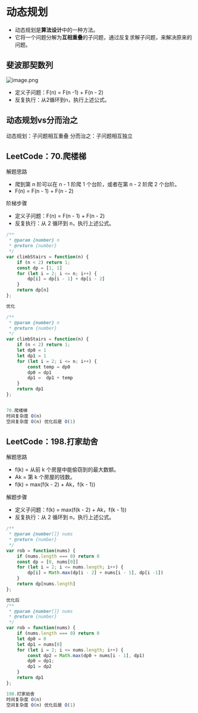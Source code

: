 # 动态规划
- 动态规划是**算法设计**中的一种方法。
- 它将一个问题分解为**互相重叠**的子问题，通过反复求解子问题，来解决原来的问题。
## 斐波那契数列
![image.png](http://rzol19n0q.hb-bkt.clouddn.com/20230831063949-c9f366.png)

- 定义子问题：F(n) = F(n -1) + F(n - 2)
- 反复执行：从2循环到n，执行上述公式。
## 动态规划vs分而治之
动态规划：子问题相互重叠
分而治之：子问题相互独立
## LeetCode：70.爬楼梯
解题思路

- 爬到第 n 阶可以在 n - 1 阶爬 1 个台阶，或者在第 n - 2 阶爬 2 个台阶。
- F(n) = F(n - 1) + F(n - 2)

阶梯步骤

- 定义子问题：F(n) = F(n - 1) + F(n - 2)
- 反复执行：从 2 循环到 n，执行上述公式。
```javascript
/**
 * @param {number} n
 * @return {number}
 */
var climbStairs = function(n) {
    if (n < 2) return 1;
    const dp = [1, 1]
    for (let i = 2; i <= n; i++) {
        dp[i] = dp[i - 1] + dp[i - 2]
    }
    return dp[n]
};

优化

/**
 * @param {number} n
 * @return {number}
 */
var climbStairs = function(n) {
    if (n < 2) return 1;
    let dp0 = 1
    let dp1 = 1
    for (let i = 2; i <= n; i++) {
        const temp = dp0
        dp0 = dp1
        dp1 =  dp1 + temp
    }
    return dp1
};


70.爬楼梯
时间复杂度 O(n)
空间复杂度 O(n) 优化后是 O(1)
```
## LeetCode：198.打家劫舍
解题思路

- f(k) = 从前 k 个房屋中能偷窃到的最大数额。
- Ak = 第 k 个房屋的钱数。
- f(k) = max(f(k - 2) + Ak，f(k - 1))

解题步骤

- 定义子问题：f(k) = max(f(k - 2) + Ak，f(k - 1))
- 反复执行：从 2 循环到 n，执行上述公式。
```javascript
/**
 * @param {number[]} nums
 * @return {number}
 */
var rob = function(nums) {
    if (nums.length === 0) return 0
    const dp = [0, nums[0]]
    for (let i = 2; i <= nums.length; i++) {
        dp[i] = Math.max(dp[i - 2] + nums[i - 1], dp[i -1])
    }
    return dp[nums.length]
};

优化后
/**
 * @param {number[]} nums
 * @return {number}
 */
var rob = function(nums) {
    if (nums.length === 0) return 0
    let dp0 = 0
    let dp1 = nums[0]
    for (let i = 2; i <= nums.length; i++) {
        const dp2 = Math.max(dp0 + nums[i - 1], dp1)
        dp0 = dp1;
        dp1 = dp2
    }
    return dp1
};

198.打家劫舍
时间复杂度 O(n)
空间复杂度 O(n) 优化后是 O(1)
```
